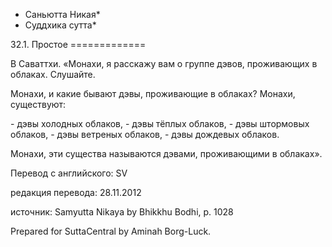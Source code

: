 * Саньютта Никая*
* Суддхика сутта*

32\.1\. Простое
\=\=\=\=\=\=\=\=\=\=\=\=\=

В Саваттхи\. «Монахи, я расскажу вам о группе дэвов, проживающих в облаках\. Слушайте\.

Монахи, и какие бывают дэвы, проживающие в облаках? Монахи, существуют:

\- дэвы холодных облаков,
\- дэвы тёплых облаков,
\- дэвы штормовых облаков,
\- дэвы ветреных облаков,
\- дэвы дождевых облаков\.

Монахи, эти существа называются дэвами, проживающими в облаках»\.

Перевод с английского: SV

редакция перевода: 28\.11\.2012

источник: Samyutta Nikaya by Bhikkhu Bodhi, p\. 1028

Prepared for SuttaCentral by Aminah Borg\-Luck\.